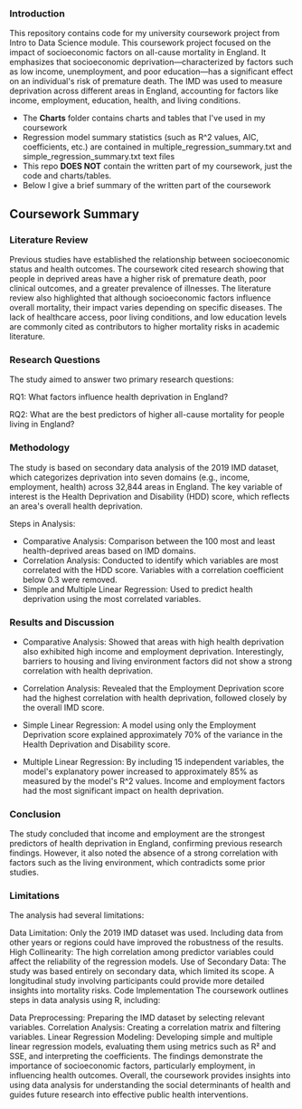 ### Introduction
This repository contains code for my university coursework project from Intro to Data Science module. This coursework project focused on the impact of socioeconomic factors on all-cause mortality in England.
It emphasizes that socioeconomic deprivation—characterized by factors such as low income, unemployment, and poor education—has a significant effect on an individual's risk of premature death. The IMD was used to measure
deprivation across different areas in England, accounting for factors like income, employment, education, health, and living conditions.
- The **Charts** folder contains charts and tables that I've used in my coursework
- Regression model summary statistics (such as R^2 values, AIC, coefficients, etc.) are contained in multiple_regression_summary.txt and simple_regression_summary.txt text files
- This repo **DOES NOT** contain the written part of my coursework, just the code and charts/tables.
- Below I give a brief summary of the written part of the coursework

## Coursework Summary

### Literature Review
Previous studies have established the relationship between socioeconomic status and health outcomes. The coursework cited research showing that people in deprived areas have a higher risk of premature death,
poor clinical outcomes, and a greater prevalence of illnesses. The literature review also highlighted that although socioeconomic factors influence overall mortality, their impact varies depending on specific diseases.
The lack of healthcare access, poor living conditions, and low education levels are commonly cited as contributors to higher mortality risks in academic literature.

### Research Questions
The study aimed to answer two primary research questions:

RQ1: What factors influence health deprivation in England?

RQ2: What are the best predictors of higher all-cause mortality for people living in England?

### Methodology
The study is based on secondary data analysis of the 2019 IMD dataset, which categorizes deprivation into seven domains (e.g., income, employment, health) across 32,844 areas in England. The key variable of interest is the Health Deprivation and Disability (HDD) score, which reflects an area's overall health deprivation.

Steps in Analysis:
- Comparative Analysis: Comparison between the 100 most and least health-deprived areas based on IMD domains.
- Correlation Analysis: Conducted to identify which variables are most correlated with the HDD score. Variables with a correlation coefficient below 0.3 were removed.
- Simple and Multiple Linear Regression: Used to predict health deprivation using the most correlated variables.
### Results and Discussion
- Comparative Analysis: Showed that areas with high health deprivation also exhibited high income and employment deprivation. Interestingly, barriers to housing and living environment factors did not show a strong correlation with health deprivation.

- Correlation Analysis: Revealed that the Employment Deprivation score had the highest correlation with health deprivation, followed closely by the overall IMD score.

- Simple Linear Regression: A model using only the Employment Deprivation score explained approximately 70% of the variance in the Health Deprivation and Disability score.

- Multiple Linear Regression: By including 15 independent variables, the model's explanatory power increased to approximately 85% as measured by the model's R^2 values. Income and employment factors had the most significant impact on health deprivation.

### Conclusion
The study concluded that income and employment are the strongest predictors of health deprivation in England, confirming previous research findings. However, it also noted the absence of a strong correlation with factors such as the living environment, which contradicts some prior studies.

### Limitations
The analysis had several limitations:

Data Limitation: Only the 2019 IMD dataset was used. Including data from other years or regions could have improved the robustness of the results.
High Collinearity: The high correlation among predictor variables could affect the reliability of the regression models.
Use of Secondary Data: The study was based entirely on secondary data, which limited its scope. A longitudinal study involving participants could provide more detailed insights into mortality risks.
Code Implementation
The coursework outlines steps in data analysis using R, including:

Data Preprocessing: Preparing the IMD dataset by selecting relevant variables.
Correlation Analysis: Creating a correlation matrix and filtering variables.
Linear Regression Modeling: Developing simple and multiple linear regression models, evaluating them using metrics such as R² and SSE, and interpreting the coefficients.
The findings demonstrate the importance of socioeconomic factors, particularly employment, in influencing health outcomes. Overall, the coursework provides insights into using data analysis for understanding the social determinants of health and guides future research into effective public health interventions.
